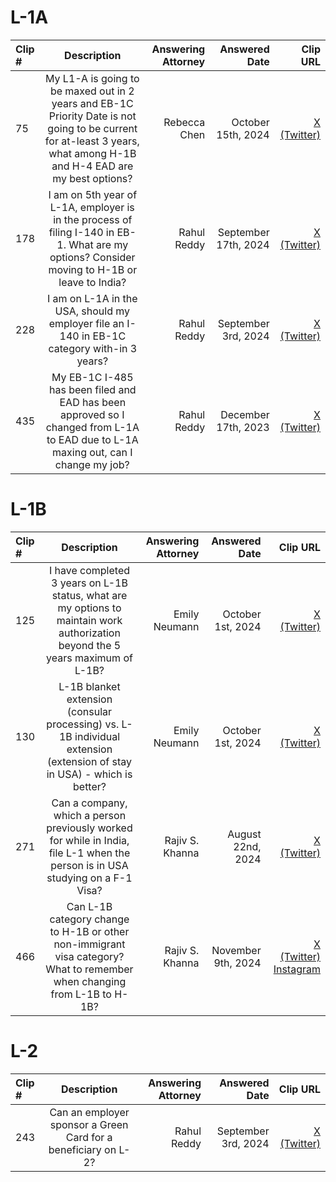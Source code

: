 # L-1A
| Clip # | Description | Answering Attorney | Answered Date | Clip URL |
|:------|:------:|------:|------:|------:|
| 75 | My L1-A is going to be maxed out in 2 years and EB-1C Priority Date is not going to be current for at-least 3 years, what among H-1B and H-4 EAD are my best options? | Rebecca Chen | October 15th, 2024 | [X (Twitter)](https://x.com/immifaq/status/1856131796942958703) |
| 178 | I am on 5th year of L-1A, employer is in the process of filing I-140 in EB-1. What are my options? Consider moving to H-1B or leave to India? | Rahul Reddy | September 17th, 2024 | [X (Twitter)](https://x.com/immifaq/status/1856925628181758027) |
| 228 | I am on L-1A in the USA, should my employer file an I-140 in EB-1C category with-in 3 years? | Rahul Reddy | September 3rd, 2024 | [X (Twitter)](https://x.com/immifaq/status/1857670202139324443) |
| 435 | My EB-1C I-485 has been filed and EAD has been approved so I changed from L-1A to EAD due to L-1A maxing out, can I change my job? | Rahul Reddy | December 17th, 2023 | [X (Twitter)](https://x.com/immifaq/status/1858755700043702352) |

# L-1B
| Clip # | Description | Answering Attorney | Answered Date | Clip URL |
|:------|:------:|------:|------:|------:|
| 125 | I have completed 3 years on L-1B status, what are my options to maintain work authorization beyond the 5 years maximum of L-1B? | Emily Neumann | October 1st, 2024 | [X (Twitter)](https://x.com/immifaq/status/1856497771991204266) |
| 130 | L-1B blanket extension (consular processing) vs. L-1B individual extension (extension of stay in USA) - which is better? | Emily Neumann | October 1st, 2024 | [X (Twitter)](https://x.com/immifaq/status/1856508333592555539) |
| 271 | Can a company, which a person previously worked for while in India, file L-1 when the person is in USA studying on a F-1 Visa? | Rajiv S. Khanna | August 22nd, 2024 | [X (Twitter)](https://x.com/immifaq/status/1857844231932411911) |
| 466 | Can L-1B category change to H-1B or other non-immigrant visa category? What to remember when changing from L-1B to H-1B? | Rajiv S. Khanna | November 9th, 2024 | [X (Twitter)](https://x.com/immifaq/status/1860894172791640530) [Instagram](https://www.instagram.com/p/DCx4OhtCuyD/) |

# L-2
| Clip # | Description | Answering Attorney | Answered Date | Clip URL |
|:------|:------:|------:|------:|------:|
| 243 | Can an employer sponsor a Green Card for a beneficiary on L-2? | Rahul Reddy | September 3rd, 2024 | [X (Twitter)](https://x.com/immifaq/status/1857676700579963124) |